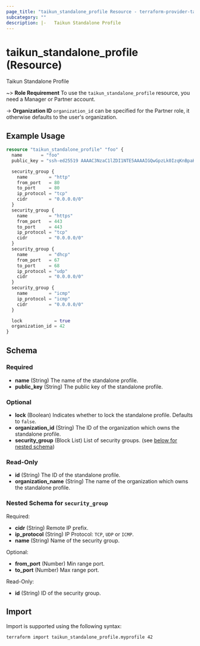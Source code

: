 ```yaml
---
page_title: "taikun_standalone_profile Resource - terraform-provider-taikun"
subcategory: ""
description: |-   Taikun Standalone Profile
---
```


# taikun_standalone_profile (Resource)

Taikun Standalone Profile

~> **Role Requirement** To use the `taikun_standalone_profile` resource, you need a Manager or Partner account.

-> **Organization ID** `organization_id` can be specified for the Partner role, it otherwise defaults to the user's organization.

## Example Usage

```terraform
resource "taikun_standalone_profile" "foo" {
  name       = "foo"
  public_key = "ssh-ed25519 AAAAC3NzaC1lZDI1NTE5AAAAIGQwGpzLk0IzqKnBpaHqecLA+X4zfHamNe9Rg3CoaXHF :oui_oui:"

  security_group {
    name        = "http"
    from_port   = 80
    to_port     = 80
    ip_protocol = "tcp"
    cidr        = "0.0.0.0/0"
  }
  security_group {
    name        = "https"
    from_port   = 443
    to_port     = 443
    ip_protocol = "tcp"
    cidr        = "0.0.0.0/0"
  }
  security_group {
    name        = "dhcp"
    from_port   = 67
    to_port     = 68
    ip_protocol = "udp"
    cidr        = "0.0.0.0/0"
  }
  security_group {
    name        = "icmp"
    ip_protocol = "icmp"
    cidr        = "0.0.0.0/0"
  }

  lock            = true
  organization_id = 42
}
```

<!-- schema generated by tfplugindocs -->
## Schema

### Required

- **name** (String) The name of the standalone profile.
- **public_key** (String) The public key of the standalone profile.

### Optional

- **lock** (Boolean) Indicates whether to lock the standalone profile. Defaults to `false`.
- **organization_id** (String) The ID of the organization which owns the standalone profile.
- **security_group** (Block List) List of security groups. (see [below for nested schema](#nestedblock--security_group))

### Read-Only

- **id** (String) The ID of the standalone profile.
- **organization_name** (String) The name of the organization which owns the standalone profile.

<a id="nestedblock--security_group"></a>
### Nested Schema for `security_group`

Required:

- **cidr** (String) Remote IP prefix.
- **ip_protocol** (String) IP Protocol: `TCP`, `UDP` or `ICMP`.
- **name** (String) Name of the security group.

Optional:

- **from_port** (Number) Min range port.
- **to_port** (Number) Max range port.

Read-Only:

- **id** (String) ID of the security group.

## Import

Import is supported using the following syntax:

```shell
terraform import taikun_standalone_profile.myprofile 42
```
